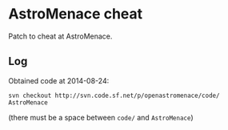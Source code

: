 # AstroMenace cheat

Patch to cheat at AstroMenace.

## Log

Obtained code at 2014-08-24:

```
svn checkout http://svn.code.sf.net/p/openastromenace/code/ AstroMenace
```

(there must be a space between `code/` and `AstroMenace`)
